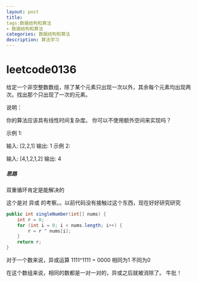 ```yaml
---
layout: post
title: 
tags:数据结构和算法
- 数据结构和算法
categories: 数据结构和算法
description: 算法学习
---
```

# leetcode0136

给定一个非空整数数组，除了某个元素只出现一次以外，其余每个元素均出现两次。找出那个只出现了一次的元素。

说明：

你的算法应该具有线性时间复杂度。 你可以不使用额外空间来实现吗？

示例 1:

输入: [2,2,1]
输出: 1
示例 2:

输入: [4,1,2,1,2]
输出: 4



##### 思路

双重循环肯定是能解决的

这个是对 异或 的考察。。以前代码没有接触过这个东西，现在好好研究研究



```java
public int singleNumber(int[] nums) {
    int r = 0;
    for (int i = 0; i < nums.length; i++) {
        r = r ^ nums[i];
    }
    return r;
}
```



对于一个数来说，异或运算   1111^1111 = 0000  相同为1 不同为0

在这个数组来说，相同的数都是一对一对的，异或之后就被消除了。 牛批！